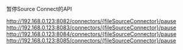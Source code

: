 暂停Source Connect的API

http://192.168.0.123:8082/connectors/{fileSourceConnector}/pause
http://192.168.0.123:8083/connectors/{fileSourceConnector}/pause
http://192.168.0.123:8084/connectors/{fileSourceConnector}/pause
http://192.168.0.123:8085/connectors/{fileSourceConnector}/pause